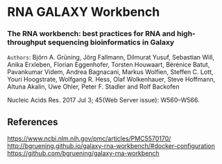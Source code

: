 RNA GALAXY Workbench
====================

### The RNA workbench: best practices for RNA and high-throughput sequencing bioinformatics in Galaxy ###

``Authors``: Björn A. Grüning, Jörg Fallmann, Dilmurat Yusuf, Sebastian Will, Anika Erxleben, Florian Eggenhofer, Torsten Houwaart, Bérénice Batut, Pavankumar Videm, Andrea Bagnacani, Markus Wolfien, Steffen C. Lott, Youri Hoogstrate, Wolfgang R. Hess, Olaf Wolkenhauer, Steve Hoffmann, Altuna Akalin, Uwe Ohler, Peter F. Stadler and Rolf Backofen

Nucleic Acids Res. 2017 Jul 3; 45(Web Server issue): W560–W566.

References
----------

https://www.ncbi.nlm.nih.gov/pmc/articles/PMC5570170/
http://bgruening.github.io/galaxy-rna-workbench/#docker-configuration
https://github.com/bgruening/galaxy-rna-workbench
